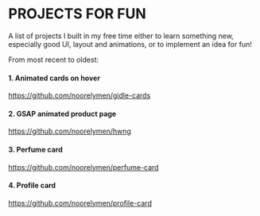 # PROJECTS FOR FUN

A list of projects I built in my free time either to learn something new, 
<br/> especially good UI, layout and animations, or to implement an idea for fun!

From most recent to oldest:

<h4> 1. Animated cards on hover </h4> 

https://github.com/noorelymen/gidle-cards


<h4> 2. GSAP animated product page </h4> 

https://github.com/noorelymen/hwng


<h4> 3. Perfume card </h4> 

https://github.com/noorelymen/perfume-card


<h4> 4. Profile card </h4> 

https://github.com/noorelymen/profile-card
